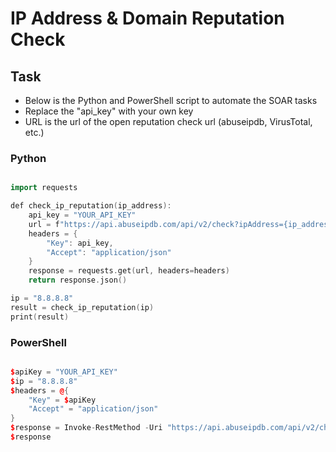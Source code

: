 # IP Address & Domain Reputation Check


## Task

* Below is the Python and PowerShell script to automate the SOAR tasks
* Replace the "api_key" with your own key
* URL is the url of the open reputation check url (abuseipdb, VirusTotal, etc.)

### Python

```cpp

import requests

def check_ip_reputation(ip_address):
    api_key = "YOUR_API_KEY"
    url = f"https://api.abuseipdb.com/api/v2/check?ipAddress={ip_address}"
    headers = {
        "Key": api_key,
        "Accept": "application/json"
    }
    response = requests.get(url, headers=headers)
    return response.json()

ip = "8.8.8.8"
result = check_ip_reputation(ip)
print(result)

```

### PowerShell

```cpp

$apiKey = "YOUR_API_KEY"
$ip = "8.8.8.8"
$headers = @{
    "Key" = $apiKey
    "Accept" = "application/json"
}
$response = Invoke-RestMethod -Uri "https://api.abuseipdb.com/api/v2/check?ipAddress=$ip" -Headers $headers
$response

```
